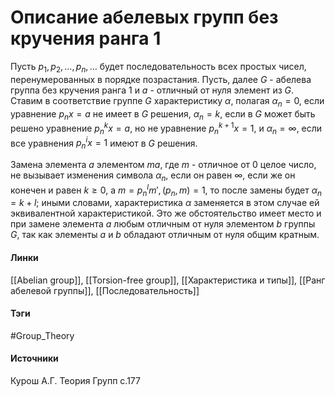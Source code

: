 # Описание абелевых групп без кручения ранга 1
Пусть $p_{1},p_{2},\dots,p_{n},\dots$ будет последовательность всех простых чисел, перенумерованных в порядке позрастания. Пусть, далее $G$ - абелева группа без кручения ранга 1 и $a$ - отличный от нуля элемент из $G$. Ставим в соответствие группе $G$ характеристику $\alpha$, полагая $\alpha_{n}=0$, если уравнение $p_{n}x=a$ не имеет в $G$ решения, $\alpha_{n}=k$, если в $G$ может быть решено уравнение $p_{n}^{k}x=a$, но не уравнение $p_{n}^{k+1}x=1$, и $\alpha_{n}=\infty$, если все уравнения $p_{n}^{i}x=1$ имеют в $G$ решения.

Замена элемента $a$ элементом $ma$, где $m$ - отличное от 0 целое число, не вызывает изменения символа $\alpha_{n}$, если он равен $\infty$, если же он конечен и равен $k\ge0$, а $m=p_{n}^{l}m',(p_{n},m)=1$, то после замены будет $\alpha_{n}=k+l$; иными словами, характеристика $\alpha$ заменяется в этом случае ей эквивалентной характеристикой. Это же обстоятельство имеет место и при замене элемента $a$ любым отличным от нуля элементом $b$ группы $G$, так как элементы $a$ и $b$ обладают отличным от нуля общим кратным.
#### Линки
 [[Abelian group]],
 [[Torsion-free group]],
 [[Характеристика и типы]],
 [[Ранг абелевой группы]],
 [[Последовательность]]
#### Тэги
 #Group_Theory 
#### Источники
 Курош А.Г. Теория Групп с.177